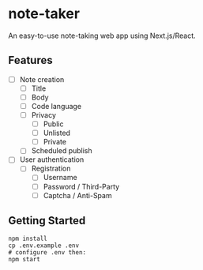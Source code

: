 # note-taker

An easy-to-use note-taking web app using Next.js/React.

## Features

- [ ] Note creation
    - [ ] Title
    - [ ] Body
    - [ ] Code language
    - [ ] Privacy
        - [ ] Public
        - [ ] Unlisted
        - [ ] Private
    - [ ] Scheduled publish
- [ ] User authentication
    - [ ] Registration
        - [ ] Username
        - [ ] Password / Third-Party
        - [ ] Captcha / Anti-Spam

## Getting Started

```shell
npm install
cp .env.example .env
# configure .env then:
npm start
```
